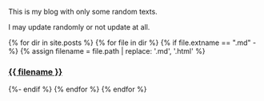 This is my blog with only some random texts.

I may update randomly or not update at all.

{% for dir in site.posts %}
  {% for file in dir %}
    {% if file.extname == ".md" -%}
      {% assign filename = file.path | replace: '.md', '.html' %}
<h3><a href="{{ site.baseurl }}{{ filename }}">{{ filename }}</a></h3>
    {%- endif %}
  {% endfor %}
{% endfor %}
